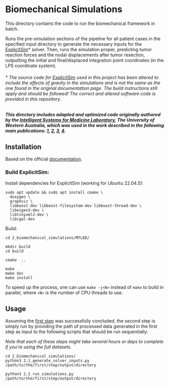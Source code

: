 # Biomechanical Simulations
This directory contains the code to run the biomechanical framework in batch. 

Runs the pre-simulation sections of the pipeline for all patient cases in the specified input directory to generate the necessary inputs for the [ExplicitSim](https://bitbucket.org/explicitsim/explicitsim/src/master/)* solver. Then, runs the simulation proper, predicting tumor reaction forces and the nodal displacements after tumor resection, outputting the initial and final/displaced integration point coordinates (in the LPS coordinate system).

###### \* The source code for [ExplicitSim](https://bitbucket.org/explicitsim/explicitsim/src/master/) used in this project has been altered to include the effects of gravity in the simulations and is not the same as the one found in the original documentation page. The build instructions still apply and should be followed! The correct and altered software code is provided in this repository.

##### This directory includes adapted and optimized code originally authored by the [Intelligent Systems for Medicine Laboratory](https://isml.ecm.uwa.edu.au/ISML/index.php?title=ISML_Main_Page), The University of Western Australia, which was used in the work described in the following main publications: [1](https://doi.org/10.1016/j.media.2019.06.004), [2](http://dx.doi.org/10.1002/cnm.3539), [3](https://doi.org/10.1016/j.compbiomed.2022.105271), [4](http://dx.doi.org/10.1007/s11548-023-02881-7).

## Installation
Based on the official [documentation](https://bitbucket.org/explicitsim/explicitsim/src/c6109a36474d539e27fefb0bef390d596d7aac51/INSTALL.md).

### Build ExplicitSim:
Install dependencies for ExplicitSim (working for Ubuntu 22.04.5):
```
sudo apt update && sudo apt install cmake \
  doxygen \
  graphviz \
  libboost-dev libboost-filesystem-dev libboost-thread-dev \
  libeigen3-dev \
  libtinyxml2-dev \
  libcgal-dev
```
Build:
```
cd 2_biomechanical_simulations/MTLED/

mkdir build
cd build

cmake  ..

make
make doc
make install
```
To speed up the process, one can use `make -j<N>` instead of `make` to build in parallel, where `<N>` is the number of CPU threads to use.

## Usage
Assuming the [first step](1_dataset_processing) was successfully concluded, the second step is simply run by providing the path of processed data generated in the first step as input to the following scripts that should be run sequentially:

*Note that each of these steps might take several hours or days to complete if you're using the full datasets.*
```
cd 2_biomechanical_simulations/
python3 2.1_generate_solver_inputs.py /path/to/the/first/step/output/directory
```
```
python3 2.2_run_simulations.py /path/to/the/first/step/output/directory
```
<!---
###### The scripts inside the `2_biomechanical_simulations/simulation_pipeline/` [subdirectory](2_biomechanical_simulations/simulation_pipeline/) should, in theory, be able to run individually with the command line for a single case at a time, instead of running the main script which processes a full directory in batch. However, this hasn't been fully tested.
-->
